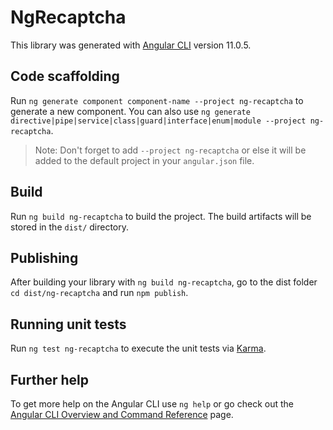 # NgRecaptcha

This library was generated with [Angular CLI](https://github.com/angular/angular-cli) version 11.0.5.

## Code scaffolding

Run `ng generate component component-name --project ng-recaptcha` to generate a new component. You can also use `ng generate directive|pipe|service|class|guard|interface|enum|module --project ng-recaptcha`.

> Note: Don't forget to add `--project ng-recaptcha` or else it will be added to the default project in your `angular.json` file.

## Build

Run `ng build ng-recaptcha` to build the project. The build artifacts will be stored in the `dist/` directory.

## Publishing

After building your library with `ng build ng-recaptcha`, go to the dist folder `cd dist/ng-recaptcha` and run `npm publish`.

## Running unit tests

Run `ng test ng-recaptcha` to execute the unit tests via [Karma](https://karma-runner.github.io).

## Further help

To get more help on the Angular CLI use `ng help` or go check out the [Angular CLI Overview and Command Reference](https://angular.io/cli) page.
